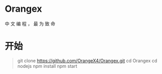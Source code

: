 # Orangex
中 文 编 程 ， 最 为 致 命

# 开始
>git clone https://github.com/OrangeX4/Orangex.git
>cd Orangex
>cd nodejs
>npm install
>npm start
